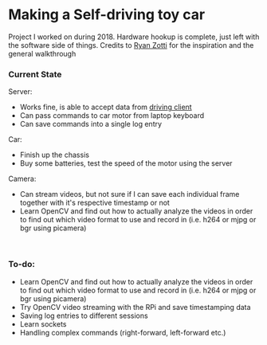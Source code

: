 # Making a Self-driving toy car
Project I worked on during 2018. Hardware hookup is complete, just left with the software side of things. Credits to [Ryan Zotti](https://github.com/RyanZotti) for the inspiration and the general walkthrough


### Current State
Server:

-   Works fine, is able to accept data from [driving client](udp_driving_client.py)
-   Can pass commands to car motor from laptop keyboard
-   Can save commands into a single log entry

Car:

-   Finish up the chassis
-   Buy some batteries, test the speed of the motor using the server

Camera:

-   Can stream videos, but not sure if I can save each individual frame together with it's respective timestamp or not
-   Learn OpenCV and find out how to actually analyze the videos in order to find out which video format to use and record in (i.e. h264 or mjpg or bgr using picamera)
<br>

### To-do:

-   Learn OpenCV and find out how to actually analyze the videos in order to find out which video format to use and record in (i.e. h264 or mjpg or bgr using picamera)
-   Try OpenCV video streaming with the RPi and save timestamping data
-   Saving log entries to different sessions
-   Learn sockets
-   Handling complex commands (right-forward, left-forward etc.)
